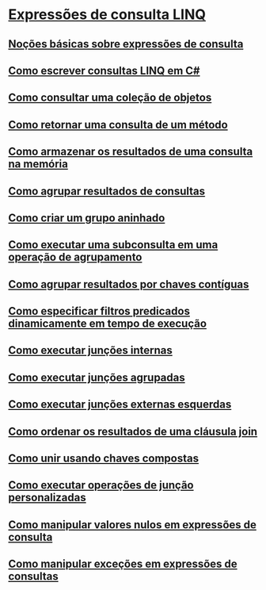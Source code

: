 # [Expressões de consulta LINQ](index.md)
## [Noções básicas sobre expressões de consulta](query-expression-basics.md)
## [Como escrever consultas LINQ em C#](how-to-write-linq-queries.md)
## [Como consultar uma coleção de objetos](how-to-query-a-collection-of-objects.md)
## [Como retornar uma consulta de um método](how-to-return-a-query-from-a-method.md)
## [Como armazenar os resultados de uma consulta na memória](how-to-store-the-results-of-a-query-in-memory.md)
## [Como agrupar resultados de consultas](how-to-group-query-results.md)
## [Como criar um grupo aninhado](how-to-create-a-nested-group.md)
## [Como executar uma subconsulta em uma operação de agrupamento](how-to-perform-a-subquery-on-a-grouping-operation.md)
## [Como agrupar resultados por chaves contíguas](how-to-group-results-by-contiguous-keys.md)
## [Como especificar filtros predicados dinamicamente em tempo de execução](how-to-dynamically-specify-predicate-filters-at-runtime.md)
## [Como executar junções internas](how-to-perform-inner-joins.md)
## [Como executar junções agrupadas](how-to-perform-grouped-joins.md)
## [Como executar junções externas esquerdas](how-to-perform-left-outer-joins.md)
## [Como ordenar os resultados de uma cláusula join](how-to-order-the-results-of-a-join-clause.md)
## [Como unir usando chaves compostas](how-to-join-by-using-composite-keys.md)
## [Como executar operações de junção personalizadas](how-to-perform-custom-join-operations.md)
## [Como manipular valores nulos em expressões de consulta](how-to-handle-null-values-in-query-expressions.md)
## [Como manipular exceções em expressões de consultas](how-to-handle-exceptions-in-query-expressions.md)
